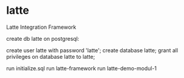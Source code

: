 # latte
Latte Integration Framework

create db latte on postgresql:

create user latte with password 'latte';
create database latte;
grant all privileges on database latte to latte;

run initialize.sql
run latte-framework
run latte-demo-modul-1
